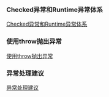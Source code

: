 ### Checked异常和Runtime异常体系
[Checked异常和Runtime异常体系](https://github.com/ningbaoqi/Java/blob/master/README-throw1.md)
### 使用throw抛出异常
[使用throw抛出异常](https://github.com/ningbaoqi/Java/blob/master/README-throw2.md)
### 异常处理建议
[异常处理建议](https://github.com/ningbaoqi/Java/blob/master/README-throw3.md)
